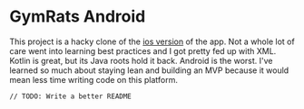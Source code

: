# GymRats Android

This project is a hacky clone of the [ios version](https://gitlab.com/gym-rats/ios-app) of the app. Not a whole lot of care went into learning best practices and I got pretty fed up with XML. Kotlin is great, but its Java roots hold it back. Android is the worst. I've learned so much about staying lean and building an MVP because it would mean less time writing code on this platform.

`// TODO: Write a better README`